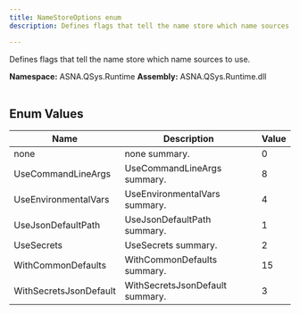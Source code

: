 ```yaml
---
title: NameStoreOptions enum
description: Defines flags that tell the name store which name sources to use.

---
```


Defines flags that tell the name store which name sources to use.

**Namespace:** ASNA.QSys.Runtime
**Assembly:** ASNA.QSys.Runtime.dll
<br>
<br>

## Enum Values

| Name | Description | Value
| --- | --- | --- 
| none | none summary. | 0 |
| UseCommandLineArgs | UseCommandLineArgs summary. | 8 |
| UseEnvironmentalVars | UseEnvironmentalVars summary. | 4 |
| UseJsonDefaultPath | UseJsonDefaultPath summary. | 1 |
| UseSecrets | UseSecrets summary. | 2 |
| WithCommonDefaults | WithCommonDefaults summary. | 15 |
| WithSecretsJsonDefault | WithSecretsJsonDefault summary. | 3 |
